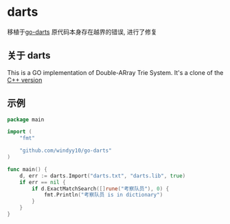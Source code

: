 # darts
移植于[go-darts](https://github.com/awsong/go-darts)
原代码本身存在越界的错误, 进行了修复

## 关于 darts
This is a GO implementation of Double-ARray Trie System. It's a clone of the [C++ version](http://chasen.org/~taku/software/darts/)

## 示例

```go
package main

import (
	"fmt"

	"github.com/windyy10/go-darts"
)

func main() {
	d, err := darts.Import("darts.txt", "darts.lib", true)
	if err == nil {
		if d.ExactMatchSearch([]rune("考察队员"), 0) {
			fmt.Println("考察队员 is in dictionary")
		}
	}
}
```
